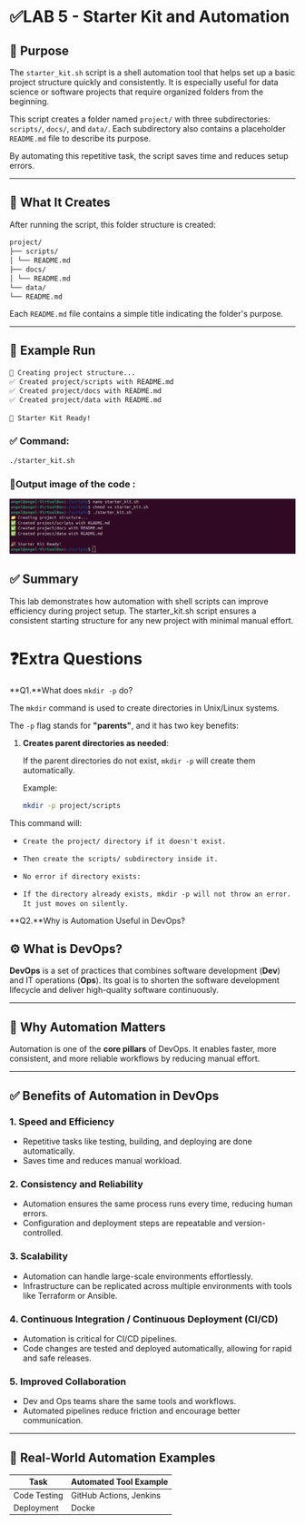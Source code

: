 # ✅LAB 5 - Starter Kit and Automation

## 🎯 Purpose

The `starter_kit.sh` script is a shell automation tool that helps set up a basic project structure quickly and consistently. It is especially useful for data science or software projects that require organized folders from the beginning.

This script creates a folder named `project/` with three subdirectories: `scripts/`, `docs/`, and `data/`. Each subdirectory also contains a placeholder `README.md` file to describe its purpose.

By automating this repetitive task, the script saves time and reduces setup errors.

---

## 📁 What It Creates

After running the script, this folder structure is created:
```
project/
├── scripts/
│ └── README.md
├── docs/
│ └── README.md
└── data/
└── README.md
```


Each `README.md` file contains a simple title indicating the folder's purpose.

---

## 🧪 Example Run
```
📁 Creating project structure...
✅ Created project/scripts with README.md
✅ Created project/docs with README.md
✅ Created project/data with README.md

🎉 Starter Kit Ready!

```

### ✅ Command:

```bash
./starter_kit.sh

```
### 📸Output image of the code :
![alt text](<../images/Screenshot from 2025-09-10 22-54-50.png>)

## ✅ Summary

This lab demonstrates how automation with shell scripts can improve efficiency during project setup. The starter_kit.sh script ensures a consistent starting structure for any new project with minimal manual effort.


# ❓Extra Questions 

**Q1.**What does `mkdir -p` do?

The `mkdir` command is used to create directories in Unix/Linux systems.

The `-p` flag stands for **"parents"**, and it has two key benefits:

1. **Creates parent directories as needed**:  

   If the parent directories do not exist, `mkdir -p` will create them automatically.

   Example:
   ```bash
   mkdir -p project/scripts

This command will:
 - `Create the project/ directory if it doesn't exist.`

- `Then create the scripts/ subdirectory inside it.`
- `No error if directory exists:`
- `If the directory already exists, mkdir -p will not throw an error. It just moves on silently.`


**Q2.**Why is Automation Useful in DevOps?

## ⚙️ What is DevOps?

**DevOps** is a set of practices that combines software development (**Dev**) and IT operations (**Ops**). Its goal is to shorten the software development lifecycle and deliver high-quality software continuously.

---

## 🚀 Why Automation Matters

Automation is one of the **core pillars** of DevOps. It enables faster, more consistent, and more reliable workflows by reducing manual effort.

---

## ✅ Benefits of Automation in DevOps

### 1. **Speed and Efficiency**
- Repetitive tasks like testing, building, and deploying are done automatically.
- Saves time and reduces manual workload.

### 2. **Consistency and Reliability**
- Automation ensures the same process runs every time, reducing human errors.
- Configuration and deployment steps are repeatable and version-controlled.

### 3. **Scalability**
- Automation can handle large-scale environments effortlessly.
- Infrastructure can be replicated across multiple environments with tools like Terraform or Ansible.

### 4. **Continuous Integration / Continuous Deployment (CI/CD)**
- Automation is critical for CI/CD pipelines.
- Code changes are tested and deployed automatically, allowing for rapid and safe releases.

### 5. **Improved Collaboration**
- Dev and Ops teams share the same tools and workflows.
- Automated pipelines reduce friction and encourage better communication.

---

## 🧪 Real-World Automation Examples

| Task                | Automated Tool Example        |
|---------------------|-------------------------------|
| Code Testing         | GitHub Actions, Jenkins       |
| Deployment           | Docke

